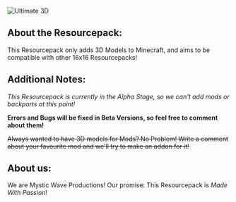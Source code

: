![Ultimate 3D](https://cdn.modrinth.com/data/cached_images/b052920fffdd848f1c36c55ee1071ccb413dd87f.png)
## About the Resourcepack:
This Resourcepack only adds 3D Models to Minecraft, and aims to be compatible with
other 16x16 Resourcepacks!

## Additional Notes:
_This Resourcepack is currently in the Alpha Stage, so we can't add mods or backports at this point!_

**Errors and Bugs will be fixed in Beta Versions, so feel free to comment about them!**

~~Always wanted to have 3D models for Mods? No Problem!
Write a comment about your favourite mod and we'll try to make an addon for it!~~

## About us:
We are Mystic Wave Productions! Our promise: This Resourcepack is _Made With Passion_!
